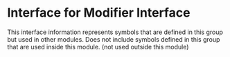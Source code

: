 
# Interface for Modifier Interface
This interface information represents symbols that are defined in this group but used in other modules.  Does not include symbols defined in this group that are used inside this module.
(not used outside this module)
